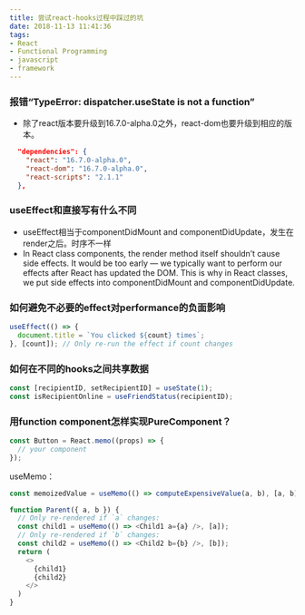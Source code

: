 ```yaml
---
title: 尝试react-hooks过程中踩过的坑
date: 2018-11-13 11:41:36
tags:
- React
- Functional Programming
- javascript
- framework
---
```


### 报错“TypeError: dispatcher.useState is not a function”

- 除了react版本要升级到16.7.0-alpha.0之外，react-dom也要升级到相应的版本。

```json
  "dependencies": {
    "react": "16.7.0-alpha.0",
    "react-dom": "16.7.0-alpha.0",
    "react-scripts": "2.1.1"
  },
```

### useEffect和直接写有什么不同

- useEffect相当于componentDidMount and componentDidUpdate，发生在render之后。时序不一样
- In React class components, the render method itself shouldn’t cause side effects. It would be too early — we typically want to perform our effects after React has updated the DOM. This is why in React classes, we put side effects into componentDidMount and componentDidUpdate.

### 如何避免不必要的effect对performance的负面影响

```javascript
useEffect(() => {
  document.title = `You clicked ${count} times`;
}, [count]); // Only re-run the effect if count changes
```

### 如何在不同的hooks之间共享数据

```javascript
const [recipientID, setRecipientID] = useState(1);
const isRecipientOnline = useFriendStatus(recipientID);
```

### 用function component怎样实现PureComponent？

```javascript
const Button = React.memo((props) => {
  // your component
});
```

useMemo：

```javascript
const memoizedValue = useMemo(() => computeExpensiveValue(a, b), [a, b]);

function Parent({ a, b }) {
  // Only re-rendered if `a` changes:
  const child1 = useMemo(() => <Child1 a={a} />, [a]);
  // Only re-rendered if `b` changes:
  const child2 = useMemo(() => <Child2 b={b} />, [b]);
  return (
    <>
      {child1}
      {child2}
    </>
  )
}
```